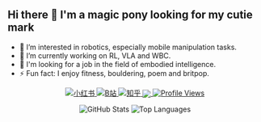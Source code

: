 ## Hi there 👋 I'm a magic pony looking for my cutie mark

- 🔭 I’m interested in robotics, especially mobile manipulation tasks.
- 🌱 I’m currently working on RL, VLA and WBC.
- 👯 I'm looking for a job in the field of embodied intelligence.
- ⚡ Fun fact: I enjoy fitness, bouldering, poem and britpop.

<p align="center">
  <!-- Social Media Links -->
  <a href="https://www.xiaohongshu.com/user/profile/637502c10000000023028519?m_source=pwa" target="_blank">
    <img src="https://img.shields.io/badge/rednote-小红书-%231677ff?style=flat" alt="小红书"/>
  </a>
  
  <a href="https://space.bilibili.com/85748556?spm_id_from=333.1007.0.0" target="_blank">
    <img src="https://img.shields.io/badge/bilibili-B站-%231677ff?style=flat" alt="B站"/>
  </a>
  
  <a href="https://www.zhihu.com/people/liu-chen-yang-48-73" target="_blank">
    <img src="https://img.shields.io/badge/zhihu-知乎-%231677ff?style=flat" alt="知乎"/>
  </a>

  <a href="https://blog.csdn.net/qq_51289776?type=blog" target="_blank">
    <img  align=center src="https://img.shields.io/badge/CSDN-CSDN-%231677ff?style=flat"/>
  </a>
  
  <a href="https://komarev.com/ghpvc/?username=Magic-Pony&abbreviated=true" target="_blank">
    <img src="https://komarev.com/ghpvc/?username=Magic-Pony&abbreviated=true" alt="Profile Views"/>
  </a>
</p>

<p align="center">
  <!-- GitHub Stats Cards -->
  <img src="https://github-readme-stats.vercel.app/api?username=Magic-Pony&locale=cn&line_height=33&show_icons=true&hide=&theme=&rank_icon=percentile" alt="GitHub Stats"/>
  <img src="https://github-readme-stats.vercel.app/api/top-langs/?username=Magic-Pony&locale=cn&line_height=33&theme=&langs_count=5&layout=donut" alt="Top Languages"/>
</p>
